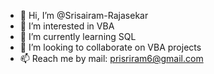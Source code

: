 - 👋 Hi, I’m @Srisairam-Rajasekar
- 👀 I’m interested in VBA
- 🌱 I’m currently learning SQL
- 💞️ I’m looking to collaborate on VBA projects
- 📫 Reach me by mail: prisriram6@gmail.com

<!---
Srisairam-Rajasekar/Srisairam-Rajasekar is a ✨ special ✨ repository because its `README.md` (this file) appears on your GitHub profile.
You can click the Preview link to take a look at your changes.
--->
